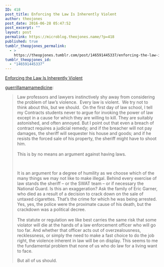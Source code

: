 ```yaml
---
ID: 418
post_title: Enforcing the Law Is Inherently Violent
author: theojones
post_date: 2016-06-28 05:47:52
post_excerpt: ""
layout: post
permalink: https://microblog.theojones.name/?p=418
published: true
tumblr_theopjones_permalink:
  - >
    https://theopjones.tumblr.com/post/146591445337/enforcing-the-law-is-inherently-violent
tumblr_theopjones_id:
  - "146591445337"
---
```

<a href='http://www.theatlantic.com/politics/archive/2016/06/enforcing-the-law-is-inherently-violent/488828/'>Enforcing the Law Is Inherently Violent</a><div class="link_description"><p><a href="http://guerrillamamamedicine.tumblr.com/post/146571768233/enforcing-the-law-is-inherently-violent" class="tumblr_blog">guerrillamamamedicine</a>:</p>
<blockquote>
<p>Law professors and lawyers instinctively shy away from considering the problem of law’s violence.  Every law is violent.  We try not to think about this, but we should.  On the first day of law school, I tell my Contracts students never to argue for invoking the power of law except in a cause for which they are willing to kill. They are suitably astonished, and often annoyed. But I point out that even a breach of contract requires a judicial remedy; and if the breacher will not pay damages, the sheriff will sequester his house and goods; and if he resists the forced sale of his property, the sheriff might have to shoot him.<br /><br />This is by no means an argument against having laws.</p>
<p><a href="http://www.theatlantic.com/projects/ideas-2016/"></a></p>
<p><br /></p>
<p>It is an argument for a degree of humility as we choose which of the many things we may not like to make illegal. Behind every exercise of law stands the sheriff – or the SWAT team – or if necessary the National Guard. Is this an exaggeration? Ask the family of Eric Garner, who died as a result of a decision to crack down on the sale of untaxed cigarettes. That’s the crime for which he was being arrested. Yes, yes, the police were the proximate cause of his death, but the crackdown was a political decree.<br /><br />The statute or regulation we like best carries the same risk that some violator will die at the hands of a law enforcement officer who will go too far. And whether that officer acts out of overzealousness, recklessness, or simply the need to make a fast choice to do the job right, the violence inherent in law will be on display. This seems to me the fundamental problem that none of us who do law for a living want to face.  </p>
<p>But all of us should.</p>
</blockquote></div>